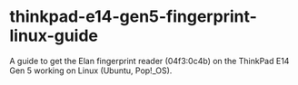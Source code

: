 # thinkpad-e14-gen5-fingerprint-linux-guide
A guide to get the Elan fingerprint reader (04f3:0c4b) on the ThinkPad E14 Gen 5 working on Linux (Ubuntu, Pop!_OS).
